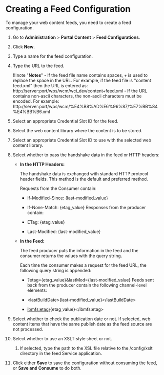 # Creating a Feed Configuration

To manage your web content feeds, you need to create a feed configuration.

1.  Go to **Administration** \> **Portal Content** \> **Feed Configurations**.

2.  Click **New**.

3.  Type a name for the feed configuration.

4.  Type the URL to the feed.

    !!!note "**Notes**"
        - If the feed file name contains spaces, + is used to replace the space in the URL. For example, if the feed file is "content feed.xml" then the URL is entered as: http://server:port/wps/wcm/wci\_dev/content+feed.xml
        - If the URL contains non-ascii characters, the non-ascii characters must be encoded. For example: http://server:port/wps/wcm/%E4%B8%AD%E6%96%87/%E7%BB%84%E4%BB%B6.xml

5.  Select an appropriate Credential Slot ID for the feed.

6.  Select the web content library where the content is to be stored.

7.  Select an appropriate Credential Slot ID to use with the selected web content library.

8.  Select whether to pass the handshake data in the feed or HTTP headers:

    -   **In the HTTP Headers:**

        The handshake data is exchanged with standard HTTP protocol header fields. This method is the default and preferred method.

        Requests from the Consumer contain:

        -   If-Modified-Since: \{last-modified\_value\}
        -   If-None-Match: \{etag\_value\}
        Responses from the producer contain:

        -   ETag: \{etag\_value\}
        -   Last-Modified: \{last-modified\_value\}

    -   **In the Feed:**

        The feed producer puts the information in the feed and the consumer returns the values with the query string.

        Each time the consumer makes a request for the feed URL, the following query string is appended:

        -   ?etag=\{etag\_value\}&lastMod=\{last-modified\_value\}
        Feeds sent back from the producer contain the following channel-level elements:

        -   <lastBuildDate\>\{last-modified\_value\}</lastBuildDate\>
        -   <ibmfs:etag\>\{etag\_value\}</ibmfs:etag\>
        
9.  Select whether to check the publication date or not. If selected, web content items that have the same publish date as the feed source are not processed.

10. Select whether to use an XSLT style sheet or not.

    1.  If selected, type the path to the XSL file relative to the /config/xslt directory in the feed Service application.

11. Click either **Save** to save the configuration without consuming the feed, or **Save and Consume** to do both.


